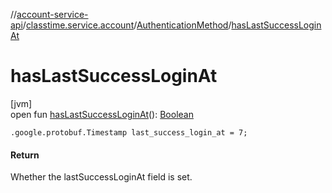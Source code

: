 //[account-service-api](../../../index.md)/[classtime.service.account](../index.md)/[AuthenticationMethod](index.md)/[hasLastSuccessLoginAt](has-last-success-login-at.md)

# hasLastSuccessLoginAt

[jvm]\
open fun [hasLastSuccessLoginAt](has-last-success-login-at.md)(): [Boolean](https://kotlinlang.org/api/latest/jvm/stdlib/kotlin/-boolean/index.html)

`.google.protobuf.Timestamp last_success_login_at = 7;`

#### Return

Whether the lastSuccessLoginAt field is set.
